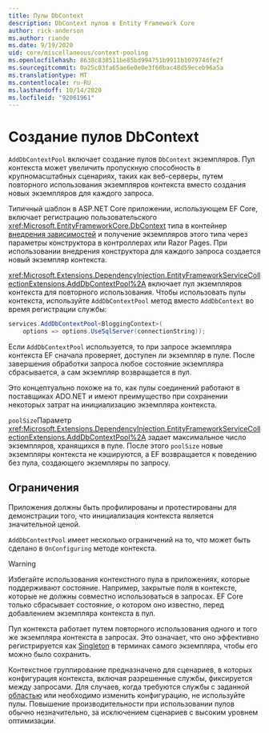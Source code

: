 ```yaml
---
title: Пулы DbContext
description: DbContext пулов в Entity Framework Core
author: rick-anderson
ms.author: riande
ms.date: 9/19/2020
uid: core/miscellaneous/context-pooling
ms.openlocfilehash: 8638c838511be85bd994751b9911b107974dfe2f
ms.sourcegitcommit: 0a25c03fa65ae6e0e0e3f66bac48d59eceb96a5a
ms.translationtype: MT
ms.contentlocale: ru-RU
ms.lasthandoff: 10/14/2020
ms.locfileid: "92061961"
---
```

# <a name="dbcontext-pooling"></a>Создание пулов DbContext

`AddDbContextPool` включает создание пулов `DbContext` экземпляров. Пул контекста может увеличить пропускную способность в крупномасштабных сценариях, таких как веб-серверы, путем повторного использования экземпляров контекста вместо создания новых экземпляров для каждого запроса.

Типичный шаблон в ASP.NET Core приложении, использующем EF Core, включает регистрацию пользовательского <xref:Microsoft.EntityFrameworkCore.DbContext> типа в контейнер [внедрения зависимостей](/aspnet/core/fundamentals/dependency-injection) и получение экземпляров этого типа через параметры конструктора в контроллерах или Razor Pages. При использовании внедрения конструктора для каждого запроса создается новый экземпляр контекста.

<xref:Microsoft.Extensions.DependencyInjection.EntityFrameworkServiceCollectionExtensions.AddDbContextPool%2A> включает пул экземпляров контекста для повторного использования. Чтобы использовать пулы контекста, используйте `AddDbContextPool` метод вместо `AddDbContext` во время регистрации службы:

```csharp
services.AddDbContextPool<BloggingContext>(
    options => options.UseSqlServer(connectionString));
```

Если `AddDbContextPool` используется, то при запросе экземпляра контекста EF сначала проверяет, доступен ли экземпляр в пуле. После завершения обработки запроса любое состояние экземпляра сбрасывается, а сам экземпляр возвращается в пул.

Это концептуально похоже на то, как пулы соединений работают в поставщиках ADO.NET и имеют преимущество при сохранении некоторых затрат на инициализацию экземпляра контекста.

`poolSize`Параметр <xref:Microsoft.Extensions.DependencyInjection.EntityFrameworkServiceCollectionExtensions.AddDbContextPool%2A> задает максимальное число экземпляров, хранящихся в пуле. После этого `poolSize` новые экземпляры контекста не кэшируются, а EF возвращается к поведению без пула, создающего экземпляры по запросу.

## <a name="limitations"></a>Ограничения

Приложения должны быть профилированы и протестированы для демонстрации того, что инициализация контекста является значительной ценой.

`AddDbContextPool` имеет несколько ограничений на то, что может быть сделано в `OnConfiguring` методе контекста.

> [!WARNING]
> Избегайте использования контекстного пула в приложениях, которые поддерживают состояние. Например, закрытые поля в контексте, которые не должны совместно использоваться в запросах. EF Core только сбрасывает состояние, о котором оно известно, перед добавлением экземпляра контекста в пул.

Пул контекста работает путем повторного использования одного и того же экземпляра контекста в запросах. Это означает, что оно эффективно регистрируется как [Singleton](/aspnet/core/fundamentals/dependency-injection#service-lifetimes) в терминах самого экземпляра, чтобы его можно было сохранить.

Контекстное группирование предназначено для сценариев, в которых конфигурация контекста, включая разрешенные службы, фиксируется между запросами. Для случаев, когда требуются службы с заданной [областью](/aspnet/core/fundamentals/dependency-injection#service-lifetimes) или необходимо изменить конфигурацию, не используйте пулы. Повышение производительности при использовании пулов обычно незначительно, за исключением сценариев с высоким уровнем оптимизации.
